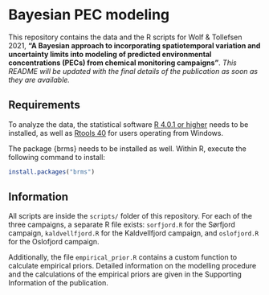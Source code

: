 Bayesian PEC modeling
================

This repository contains the data and the R scripts for Wolf & Tollefsen
2021, **“A Bayesian approach to incorporating spatiotemporal variation
and uncertainty limits into modeling of predicted environmental
concentrations (PECs) from chemical monitoring campaigns”**. *This
README will be updated with the final details of the publication as soon
as they are available.*

## Requirements

To analyze the data, the statistical software [R 4.0.1 or
higher](https://cloud.r-project.org/) needs to be installed, as well as
[Rtools 40](https://cloud.r-project.org/bin/windows/Rtools/) for users
operating from Windows.

The package {brms} needs to be installed as well. Within R, execute the
following command to install:

``` r
install.packages("brms")
```

## Information

All scripts are inside the `scripts/` folder of this repository. For
each of the three campaigns, a separate R file exists: `sorfjord.R` for
the Sørfjord campaign, `kaldvellfjord.R` for the Kaldvellfjord campaign,
and `oslofjord.R` for the Oslofjord campaign.

Additionally, the file `empirical_prior.R` contains a custom function to
calculate empirical priors. Detailed information on the modelling
procedure and the calculations of the empirical priors are given in the
Supporting Information of the publication.

